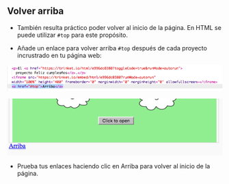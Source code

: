 ## Volver arriba

+ También resulta práctico poder volver al inicio de la página. En HTML se puede utilizar `#top` para este propósito.

+ Añade un enlace para volver arriba `#top` después de cada proyecto incrustrado en tu página web:

![captura de pantalla](images/showcase-top-code.png)

![captura de pantalla](images/showcase-top-output.png)

+ Prueba tus enlaces haciendo clic en Arriba para volver al inicio de la página.